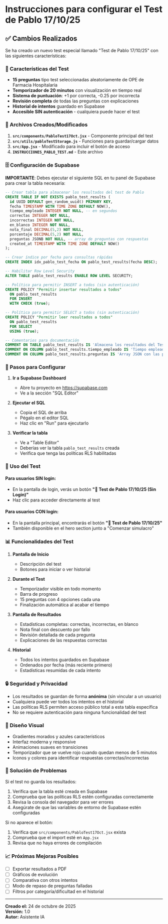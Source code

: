 # Instrucciones para configurar el Test de Pablo 17/10/25

## ✅ Cambios Realizados

Se ha creado un nuevo test especial llamado "Test de Pablo 17/10/25" con las siguientes características:

### 🎯 Características del Test

- **15 preguntas** tipo test seleccionadas aleatoriamente de OPE de Farmacia Hospitalaria
- **Temporizador de 20 minutos** con visualización en tiempo real
- **Sistema de puntuación**: +1 por correcta, -0.25 por incorrecta
- **Revisión completa** de todas las preguntas con explicaciones
- **Historial de intentos** guardado en Supabase
- **Accesible SIN autenticación** - cualquiera puede hacer el test

### 📁 Archivos Creados/Modificados

1. **`src/components/PabloTest17Oct.jsx`** - Componente principal del test
2. **`src/utils/pabloTestStorage.js`** - Funciones para guardar/cargar datos
3. **`src/App.jsx`** - Modificado para incluir el botón de acceso
4. **`INSTRUCCIONES_PABLO_TEST.md`** - Este archivo

### 🗄️ Configuración de Supabase

**IMPORTANTE**: Debes ejecutar el siguiente SQL en tu panel de Supabase para crear la tabla necesaria:

```sql
-- Crear tabla para almacenar los resultados del test de Pablo
CREATE TABLE IF NOT EXISTS pablo_test_results (
  id UUID DEFAULT gen_random_uuid() PRIMARY KEY,
  fecha TIMESTAMP WITH TIME ZONE DEFAULT NOW(),
  tiempo_empleado INTEGER NOT NULL, -- en segundos
  correctas INTEGER NOT NULL,
  incorrectas INTEGER NOT NULL,
  en_blanco INTEGER NOT NULL,
  nota_final DECIMAL(5,2) NOT NULL,
  porcentaje DECIMAL(5,2) NOT NULL,
  preguntas JSONB NOT NULL, -- array de preguntas con respuestas
  created_at TIMESTAMP WITH TIME ZONE DEFAULT NOW()
);

-- Crear índice por fecha para consultas rápidas
CREATE INDEX idx_pablo_test_fecha ON pablo_test_results(fecha DESC);

-- Habilitar Row Level Security
ALTER TABLE pablo_test_results ENABLE ROW LEVEL SECURITY;

-- Política para permitir INSERT a todos (sin autenticación)
CREATE POLICY "Permitir insertar resultados a todos"
  ON pablo_test_results
  FOR INSERT
  WITH CHECK (true);

-- Política para permitir SELECT a todos (sin autenticación)
CREATE POLICY "Permitir leer resultados a todos"
  ON pablo_test_results
  FOR SELECT
  USING (true);

-- Comentarios para documentación
COMMENT ON TABLE pablo_test_results IS 'Almacena los resultados del Test de Pablo 17/10/25 sin requerir autenticación';
COMMENT ON COLUMN pablo_test_results.tiempo_empleado IS 'Tiempo empleado en segundos';
COMMENT ON COLUMN pablo_test_results.preguntas IS 'Array JSON con las preguntas y respuestas del intento';
```

### 📝 Pasos para Configurar

1. **Ir a Supabase Dashboard**
   - Abre tu proyecto en https://supabase.com
   - Ve a la sección "SQL Editor"

2. **Ejecutar el SQL**
   - Copia el SQL de arriba
   - Pégalo en el editor SQL
   - Haz clic en "Run" para ejecutarlo

3. **Verificar la tabla**
   - Ve a "Table Editor"
   - Deberías ver la tabla `pablo_test_results` creada
   - Verifica que tenga las políticas RLS habilitadas

### 🚀 Uso del Test

#### Para usuarios SIN login:
- En la pantalla de login, verás un botón **"🎯 Test de Pablo 17/10/25 (Sin Login)"**
- Haz clic para acceder directamente al test

#### Para usuarios CON login:
- En la pantalla principal, encontrarás el botón **"🎯 Test de Pablo 17/10/25"**
- También disponible en el hero section junto a "Comenzar simulacro"

### 📊 Funcionalidades del Test

1. **Pantalla de Inicio**
   - Descripción del test
   - Botones para iniciar o ver historial

2. **Durante el Test**
   - Temporizador visible en todo momento
   - Barra de progreso
   - 15 preguntas con 4 opciones cada una
   - Finalización automática al acabar el tiempo

3. **Pantalla de Resultados**
   - Estadísticas completas: correctas, incorrectas, en blanco
   - Nota final con descuento por fallo
   - Revisión detallada de cada pregunta
   - Explicaciones de las respuestas correctas

4. **Historial**
   - Todos los intentos guardados en Supabase
   - Ordenados por fecha (más reciente primero)
   - Estadísticas resumidas de cada intento

### 🔒 Seguridad y Privacidad

- Los resultados se guardan de forma **anónima** (sin vincular a un usuario)
- Cualquiera puede ver todos los intentos en el historial
- Las políticas RLS permiten acceso público total a esta tabla específica
- No se requiere autenticación para ninguna funcionalidad del test

### 🎨 Diseño Visual

- Gradientes morados y azules característicos
- Interfaz moderna y responsive
- Animaciones suaves en transiciones
- Temporizador que se vuelve rojo cuando quedan menos de 5 minutos
- Iconos y colores para identificar respuestas correctas/incorrectas

### 🐛 Solución de Problemas

Si el test no guarda los resultados:
1. Verifica que la tabla esté creada en Supabase
2. Comprueba que las políticas RLS estén configuradas correctamente
3. Revisa la consola del navegador para ver errores
4. Asegúrate de que las variables de entorno de Supabase estén configuradas

Si no aparece el botón:
1. Verifica que `src/components/PabloTest17Oct.jsx` exista
2. Comprueba que el import esté en `App.jsx`
3. Revisa que no haya errores de compilación

### 📈 Próximas Mejoras Posibles

- [ ] Exportar resultados a PDF
- [ ] Gráficos de evolución
- [ ] Comparativa con otros intentos
- [ ] Modo de repaso de preguntas falladas
- [ ] Filtros por categoría/dificultad en el historial

---

**Creado el:** 24 de octubre de 2025  
**Versión:** 1.0  
**Autor:** Asistente IA
